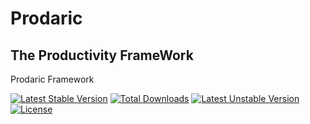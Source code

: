 # Prodaric
## The Productivity FrameWork
Prodaric Framework

[![Latest Stable Version](https://poser.pugx.org/prodaric/prodaric/v)](//packagist.org/packages/prodaric/prodaric) [![Total Downloads](https://poser.pugx.org/prodaric/prodaric/downloads)](//packagist.org/packages/prodaric/prodaric) [![Latest Unstable Version](https://poser.pugx.org/prodaric/prodaric/v/unstable)](//packagist.org/packages/prodaric/prodaric) [![License](https://poser.pugx.org/prodaric/prodaric/license)](//packagist.org/packages/prodaric/prodaric)

